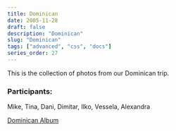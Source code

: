 ```yaml
---
title: Dominican
date: 2005-11-28
draft: false
description: "Dominican"
slug: "Dominican"
tags: ["advanced", "css", "docs"]
series_order: 27
---
```


This is the collection of photos from our Dominican trip.
### Participants:
Mike, Tina, Dani, Dimitar, Ilko, Vessela, Alexandra

[Dominican Album](https://photos.app.goo.gl/qGMBVEfjwEhYDRNZ8)
